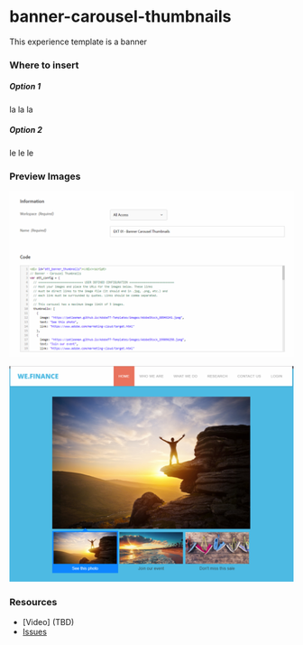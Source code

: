 # banner-carousel-thumbnails

This experience template is a banner 

### Where to insert

##### Option 1
la la la

##### Option 2
le le le


### Preview Images
![Screenshot 1](https://raw.githubusercontent.com/Adobe-Marketing-Cloud/target-experience-templates/master/banner-carousel-thumbnails/ext01a.png)

![Screenshot 2](https://raw.githubusercontent.com/Adobe-Marketing-Cloud/target-experience-templates/master/banner-carousel-thumbnails/ext01b.png)

### Resources
* [Video] (TBD)
* [Issues](https://github.com/Adobe-Marketing-Cloud/target-experience-templates/issues)

